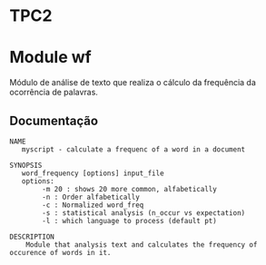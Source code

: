 # TPC2
# Module wf

Módulo de análise de texto que realiza o cálculo da frequência da ocorrência de palavras.

## Documentação
```
NAME
   myscript - calculate a frequenc of a word in a document

SYNOPSIS
   word_frequency [options] input_file
   options:
        -m 20 : shows 20 more common, alfabetically
        -n : Order alfabetically
        -c : Normalized word_freq
        -s : statistical analysis (n_occur vs expectation) 
        -l : which language to process (default pt)
        
DESCRIPTION
    Module that analysis text and calculates the frequency of occurence of words in it.
```